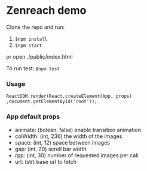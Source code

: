 # Zenreach demo

Clone the repo and run:
1. `$npm install`
2. `$npm start`

or open ./public/index.html


To run test:
`$npm test`


### Usage
`ReactDOM.render(React.createElement(App, props) ,document.getElementById('root'));`


### App default props

- animate: (bolean, false) enable transition animation
- colWidth: (int, 236) the width of the images
- space: (int, 12) space between images
- gap: (int, 20) scroll bar width
- rpp: (int, 30) number of requested images per call
- url: (str) base url to fetch
